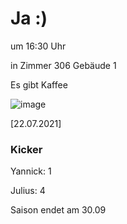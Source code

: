 
# Ja :)

um 16:30 Uhr

in Zimmer 306 Gebäude 1

Es gibt Kaffee

![image](https://user-images.githubusercontent.com/73311547/125851712-3934142d-7930-4613-8163-7ba796f7bffd.png)

[22.07.2021]


### Kicker

Yannick: 1

Julius:  4

Saison endet am 30.09
